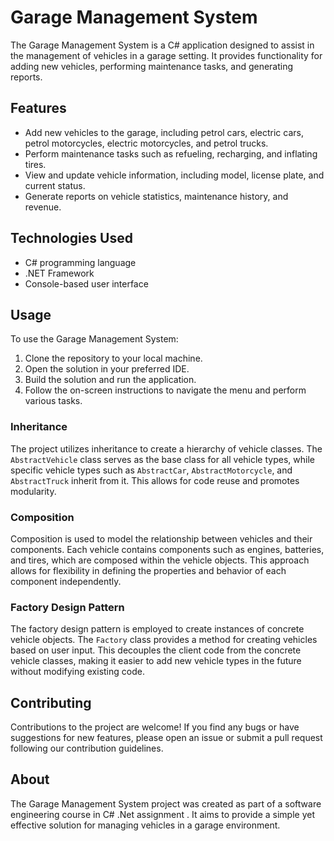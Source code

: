 # Garage Management System

The Garage Management System is a C# application designed to assist in the management of vehicles in a garage setting. It provides functionality for adding new vehicles, performing maintenance tasks, and generating reports.

## Features

- Add new vehicles to the garage, including petrol cars, electric cars, petrol motorcycles, electric motorcycles, and petrol trucks.
- Perform maintenance tasks such as refueling, recharging, and inflating tires.
- View and update vehicle information, including model, license plate, and current status.
- Generate reports on vehicle statistics, maintenance history, and revenue.

## Technologies Used

- C# programming language
- .NET Framework
- Console-based user interface

## Usage

To use the Garage Management System:
1. Clone the repository to your local machine.
2. Open the solution in your preferred IDE.
3. Build the solution and run the application.
4. Follow the on-screen instructions to navigate the menu and perform various tasks.

### Inheritance

The project utilizes inheritance to create a hierarchy of vehicle classes. The `AbstractVehicle` class serves as the base class for all vehicle types, while specific vehicle types such as `AbstractCar`, `AbstractMotorcycle`, and `AbstractTruck` inherit from it. This allows for code reuse and promotes modularity.

### Composition

Composition is used to model the relationship between vehicles and their components. Each vehicle contains components such as engines, batteries, and tires, which are composed within the vehicle objects. This approach allows for flexibility in defining the properties and behavior of each component independently.

### Factory Design Pattern

The factory design pattern is employed to create instances of concrete vehicle objects. The `Factory` class provides a method for creating vehicles based on user input. This decouples the client code from the concrete vehicle classes, making it easier to add new vehicle types in the future without modifying existing code.

## Contributing

Contributions to the project are welcome! If you find any bugs or have suggestions for new features, please open an issue or submit a pull request following our contribution guidelines.



## About

The Garage Management System project was created as part of a software engineering course in C# .Net assignment . It aims to provide a simple yet effective solution for managing vehicles in a garage environment.

